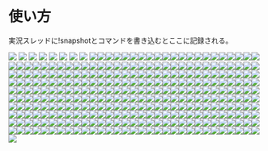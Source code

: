 # 使い方
実況スレッドに!snapshotとコマンドを書き込むとここに記録される。

![](https://i.imgur.com/DgLXh88.png)
![](https://i.imgur.com/01cfxAD.png)
![](https://i.imgur.com/yDsYJhe.png)
![](https://i.imgur.com/oNIAsEU.png)
![](https://i.imgur.com/6vNtLkK.png)
![](https://i.imgur.com/mceB89r.png)
![](https://i.imgur.com/NjFAxlo.png)
![](https://i.imgur.com/CNHYh1M.png)
![](https://i.imgur.com/4IGDNLf.png)![](https://i.imgur.com/k4u2BXW.png)![](https://i.imgur.com/FJ911vm.png)![](https://i.imgur.com/28BWxBj.png)![](https://i.imgur.com/AEo3yio.png)![](https://i.imgur.com/4ZFE4ZU.png)![](https://i.imgur.com/MegU2H7.png)![](https://i.imgur.com/ucDVHTR.png)![](https://i.imgur.com/mOkIQYl.png)![](https://i.imgur.com/AqBF8rh.png)![](https://i.imgur.com/2e7nu6K.png)![](https://i.imgur.com/wVcP5u1.png)![](https://i.imgur.com/PmLTTTB.png)![](https://i.imgur.com/L9HeoLQ.png)![](https://i.imgur.com/ObVT4yn.png)![](https://i.imgur.com/Ad3Tqs5.png)![](https://i.imgur.com/uF9G3qw.png)![](https://i.imgur.com/SMGk0oL.png)![](https://i.imgur.com/t88w8Tw.png)![](https://i.imgur.com/HcMHAR1.png)![](https://i.imgur.com/6TGX6va.png)![](https://i.imgur.com/n6oS28f.png)![](https://i.imgur.com/p4oJSJ2.png)![](https://i.imgur.com/MEuZkjK.png)![](https://i.imgur.com/PhrXwYC.png)![](https://i.imgur.com/njBKwis.png)![](https://i.imgur.com/W9SPH3p.png)![](https://i.imgur.com/Sv8tsRt.png)![](https://i.imgur.com/Ld4v30j.png)![](https://i.imgur.com/5SqRPcL.png)![](https://i.imgur.com/3scvfKh.png)![](https://i.imgur.com/iWoLPJO.png)![](https://i.imgur.com/jeZL6lN.png)![](https://i.imgur.com/Bow7a4U.png)![](https://i.imgur.com/AB32xAn.png)![](https://i.imgur.com/P0Bq9Gq.png)![](https://i.imgur.com/ixaqKv2.png)![](https://i.imgur.com/OUAjwOI.png)![](https://i.imgur.com/gLRSlH3.png)![](https://i.imgur.com/uSDum3s.png)![](https://i.imgur.com/xhyJSxs.png)![](https://i.imgur.com/0SA8SUi.png)![](https://i.imgur.com/DMrNxS1.png)![](https://i.imgur.com/lkUvCQ1.png)![](https://i.imgur.com/M3OiChB.png)![](https://i.imgur.com/BLKX54W.png)![](https://i.imgur.com/5xZ68w6.png)![](https://i.imgur.com/VuNY5AP.png)![](https://i.imgur.com/AlS5ORv.png)![](https://i.imgur.com/7srZ3qB.png)![](https://i.imgur.com/trb2KhG.png)![](https://i.imgur.com/n4qvsUJ.png)![](https://i.imgur.com/IyO7nn4.png)![](https://i.imgur.com/AMvmCjj.png)![](https://i.imgur.com/Q7npqkX.png)![](https://i.imgur.com/2dQjeLF.png)![](https://i.imgur.com/GiJ5mfW.png)![](https://i.imgur.com/mpum5pk.png)![](https://i.imgur.com/hSmxUcu.png)![](https://i.imgur.com/qdBduJN.png)![](https://i.imgur.com/plX8Qjb.png)![](https://i.imgur.com/ZHYrur2.png)![](https://i.imgur.com/TeX4Y0z.png)![](https://i.imgur.com/mHEyiv2.png)![](https://i.imgur.com/Si0ory9.png)![](https://i.imgur.com/cSL80rC.png)![](https://i.imgur.com/pbWadlu.png)![](https://i.imgur.com/QR0xhEA.png)![](https://i.imgur.com/CcXACKb.png)![](https://i.imgur.com/sfMwLy2.png)![](https://i.imgur.com/Mlin1fZ.png)![](https://i.imgur.com/Bt8tqrl.png)![](https://i.imgur.com/fG0M20x.png)![](https://i.imgur.com/jRKORdh.png)![](https://i.imgur.com/t7Staex.png)![](https://i.imgur.com/OaIEfq5.png)![](https://i.imgur.com/Bp2eqU2.png)![](https://i.imgur.com/oQFFTQ5.png)![](https://i.imgur.com/7Yg55Un.png)![](https://i.imgur.com/B9dsNs7.png)![](https://i.imgur.com/KnZ0Myr.png)![](https://i.imgur.com/ItdaCmr.png)![](https://i.imgur.com/8Y1VXgK.png)![](https://i.imgur.com/xAM8VVC.png)![](https://i.imgur.com/O1weqRE.png)![](https://i.imgur.com/caaqCao.png)![](https://i.imgur.com/FYcBUYF.png)![](https://i.imgur.com/83H1hqN.png)![](https://i.imgur.com/kgk8qyT.png)![](https://i.imgur.com/85FxS66.png)![](https://i.imgur.com/jFVthu7.png)![](https://i.imgur.com/C82BPL1.png)![](https://i.imgur.com/5b99uXg.png)![](https://i.imgur.com/WIaj0Ok.png)![](https://i.imgur.com/CyDdF06.png)![](https://i.imgur.com/SnCVsaa.png)![](https://i.imgur.com/TJS1FLT.png)![](https://i.imgur.com/MZJsA1P.png)![](https://i.imgur.com/8iqx4OT.png)![](https://i.imgur.com/XmLdTVE.png)![](https://i.imgur.com/u4zqWwD.png)![](https://i.imgur.com/GsgRmRR.png)![](https://i.imgur.com/sHOhHYT.png)![](https://i.imgur.com/s43eas6.png)![](https://i.imgur.com/Vu9PV1k.png)![](https://i.imgur.com/FANB625.png)![](https://i.imgur.com/p1qzfv9.png)![](https://i.imgur.com/Ohf6q5A.png)![](https://i.imgur.com/xWtZWpu.png)![](https://i.imgur.com/9sj34do.png)![](https://i.imgur.com/YkejLWX.png)![](https://i.imgur.com/Rqrn7It.png)![](https://i.imgur.com/JiRQyXb.png)![](https://i.imgur.com/kTrigwZ.png)![](https://i.imgur.com/66JnIZ5.png)![](https://i.imgur.com/JKSz2HO.png)![](https://i.imgur.com/mhNve40.png)![](https://i.imgur.com/ACWjpuq.png)![](https://i.imgur.com/y7JTv87.png)![](https://i.imgur.com/HFZPF2l.png)![](https://i.imgur.com/o319E6q.png)![](https://i.imgur.com/cJvcdQV.png)![](https://i.imgur.com/boCd03z.png)![](https://i.imgur.com/9yl9hmn.png)![](https://i.imgur.com/bCfGp5j.png)![](https://i.imgur.com/Lrrd2gU.png)![](https://i.imgur.com/nxfacZr.png)![](https://i.imgur.com/txPGbgG.png)![](https://i.imgur.com/WOgSGeF.png)![](https://i.imgur.com/iwGtRoA.png)![](https://i.imgur.com/2lcsrT7.png)![](https://i.imgur.com/pUUrRIr.png)![](https://i.imgur.com/43KF8G4.png)![](https://i.imgur.com/91D2jrg.png)![](https://i.imgur.com/uhNLlzw.png)![](https://i.imgur.com/rAUO9MA.png)![](https://i.imgur.com/7tkMXtq.png)![](https://i.imgur.com/HNMUbG1.png)![](https://i.imgur.com/RoEUo1C.png)![](https://i.imgur.com/w0Ee9AX.png)![](https://i.imgur.com/MHtX6iB.png)![](https://i.imgur.com/7lnqYx2.png)![](https://i.imgur.com/S0EQQla.png)![](https://i.imgur.com/lOgQGPG.png)![](https://i.imgur.com/dt6IbFh.png)![](https://i.imgur.com/7HtcJgN.png)![](https://i.imgur.com/I21lCCI.png)![](https://i.imgur.com/jHjdlpV.png)![](https://i.imgur.com/Ob5s9Km.png)![](https://i.imgur.com/OC1grWW.png)![](https://i.imgur.com/2eQMis9.png)![](https://i.imgur.com/V1PKj0c.png)![](https://i.imgur.com/5BKKMiw.png)![](https://i.imgur.com/vLppae8.png)![](https://i.imgur.com/Pq6y9tH.png)![](https://i.imgur.com/ERgjPM4.png)![](https://i.imgur.com/062xEME.png)![](https://i.imgur.com/8nyEBVr.png)![](https://i.imgur.com/TKc6G5d.png)![](https://i.imgur.com/xXn5vcg.png)![](https://i.imgur.com/xZvwq5t.png)![](https://i.imgur.com/fYqFVTW.png)![](https://i.imgur.com/oZsybYq.png)![](https://i.imgur.com/iNylSx3.png)![](https://i.imgur.com/Ja7PtkH.png)![](https://i.imgur.com/eKVspi6.png)![](https://i.imgur.com/OQQLG5I.png)![](https://i.imgur.com/dbjUfZs.png)![](https://i.imgur.com/vpPw3v0.png)![](https://i.imgur.com/CZ8cqgd.png)![](https://i.imgur.com/6k5PBXQ.png)![](https://i.imgur.com/2SvbTts.png)![](https://i.imgur.com/WIon7Af.png)![](https://i.imgur.com/hxCjemw.png)![](https://i.imgur.com/TOEaOgv.png)![](https://i.imgur.com/rtIzZVC.png)![](https://i.imgur.com/Ufusx5b.png)![](https://i.imgur.com/TWjhcFf.png)![](https://i.imgur.com/oJ3s2qE.png)![](https://i.imgur.com/IdZFQan.png)![](https://i.imgur.com/f8SWZ5v.png)![](https://i.imgur.com/xR4Ekj0.png)![](https://i.imgur.com/55zinN9.png)![](https://i.imgur.com/LoneM6w.png)![](https://i.imgur.com/TrSaVXn.png)![](https://i.imgur.com/Lfjdapv.png)![](https://i.imgur.com/IzfL7G2.png)![](https://i.imgur.com/rd0Tksq.png)![](https://i.imgur.com/Fpaibp7.png)![](https://i.imgur.com/jW4zNEL.png)![](https://i.imgur.com/BXUIAu0.png)![](https://i.imgur.com/BCQFi5G.png)![](https://i.imgur.com/2UM8FL3.png)![](https://i.imgur.com/PKOrzlx.png)![](https://i.imgur.com/4mmL4ON.png)![](https://i.imgur.com/QsJzgG9.png)![](https://i.imgur.com/ET31KeW.png)![](https://i.imgur.com/8H6b6P7.png)![](https://i.imgur.com/iVcGUGY.png)![](https://i.imgur.com/vlSEsay.png)![](https://i.imgur.com/Dlg4XJD.png)![](https://i.imgur.com/9bovN7U.png)![](https://i.imgur.com/bpFj11o.png)![](https://i.imgur.com/LHkZ3WG.png)![](https://i.imgur.com/DhM7yp3.png)![](https://i.imgur.com/A3pLXwT.png)![](https://i.imgur.com/jlnC2zE.png)![](https://i.imgur.com/WEeXtzJ.png)![](https://i.imgur.com/mi4tvJn.png)![](https://i.imgur.com/bCALOmY.png)![](https://i.imgur.com/Ky7igGC.png)![](https://i.imgur.com/zQzn6n6.png)![](https://i.imgur.com/J6AsalR.png)![](https://i.imgur.com/ZmLkLXV.png)![](https://i.imgur.com/tBPSP8b.png)![](https://i.imgur.com/6PCxpLp.png)![](https://i.imgur.com/RfihDp6.png)![](https://i.imgur.com/wX2jKmw.png)![](https://i.imgur.com/DcmkcDI.png)![](https://i.imgur.com/7C4UJCA.png)![](https://i.imgur.com/EgmFNfE.png)![](https://i.imgur.com/aROA2r3.png)![](https://i.imgur.com/hemDUk1.png)![](https://i.imgur.com/XwfBaux.png)![](https://i.imgur.com/yIzb0jg.png)![](https://i.imgur.com/vErxt9O.png)![](https://i.imgur.com/sxptBDi.png)![](https://i.imgur.com/jTte459.png)![](https://i.imgur.com/YSq0SlO.png)![](https://i.imgur.com/4LM1gLL.png)![](https://i.imgur.com/b4VpT9h.png)![](https://i.imgur.com/Kd4JKH1.png)![](https://i.imgur.com/NSUxGA9.png)![](https://i.imgur.com/4ujgiyL.png)![](https://i.imgur.com/IykFvPe.png)![](https://i.imgur.com/HkZUx5I.png)![](https://i.imgur.com/SOLIm2c.png)![](https://i.imgur.com/d0ccLGg.png)![](https://i.imgur.com/wTFmn7J.png)![](https://i.imgur.com/08J773u.png)![](https://i.imgur.com/O2wiL4T.png)![](https://i.imgur.com/0GiD75x.png)![](https://i.imgur.com/U43Q6ZY.png)![](https://i.imgur.com/9j55jn6.png)![](https://i.imgur.com/1K7El3c.png)![](https://i.imgur.com/N26J8B0.png)![](https://i.imgur.com/Obr7o4N.png)![](https://i.imgur.com/67qCYwF.png)![](https://i.imgur.com/CaR9mWZ.png)![](https://i.imgur.com/nsvqt0y.png)![](https://i.imgur.com/wgAHeLV.png)![](https://i.imgur.com/IhDr85P.png)![](https://i.imgur.com/GjkB4uK.png)![](https://i.imgur.com/gaoLCOa.png)![](https://i.imgur.com/QNWy4vt.png)![](https://i.imgur.com/jEJQqHS.png)![](https://i.imgur.com/oKsBJhb.png)![](https://i.imgur.com/0GnXMdw.png)![](https://i.imgur.com/h4YvAOI.png)![](https://i.imgur.com/C08v6sS.png)![](https://i.imgur.com/vfCwVBX.png)![](https://i.imgur.com/tbP8HZA.png)![](https://i.imgur.com/xelT7Ip.png)![](https://i.imgur.com/qPGNglX.png)![](https://i.imgur.com/aFhHQll.png)![](https://i.imgur.com/oeDI0eE.png)![](https://i.imgur.com/wGo4siK.png)![](https://i.imgur.com/PZmnYgo.png)![](https://i.imgur.com/z83LfUn.png)![](https://i.imgur.com/dAvDgeL.png)![](https://i.imgur.com/ceDuL8N.png)![](https://i.imgur.com/FztNWg2.png)![](https://i.imgur.com/JARVDH1.png)![](https://i.imgur.com/P6k3aPA.png)![](https://i.imgur.com/7X6wWo8.png)![](https://i.imgur.com/pJIm8V1.png)![](https://i.imgur.com/UBGOhFR.png)![](https://i.imgur.com/AjY93qi.png)![](https://i.imgur.com/iKH76Ki.png)![](https://i.imgur.com/VDCkio9.png)![](https://i.imgur.com/L7BA6RJ.png)![](https://i.imgur.com/ilaIDNf.png)![](https://i.imgur.com/bOAmhfY.png)![](https://i.imgur.com/wnftQJ0.png)![](https://i.imgur.com/dS5IPei.png)![](https://i.imgur.com/pRsvBcC.png)![](https://i.imgur.com/pYXaIsn.png)![](https://i.imgur.com/9vg8csy.png)![](https://i.imgur.com/9dHXTjb.png)![](https://i.imgur.com/rednHlp.png)![](https://i.imgur.com/dCZDACw.png)![](https://i.imgur.com/Q5PZOJk.png)![](https://i.imgur.com/FTsmDYu.png)![](https://i.imgur.com/K6drYoz.png)![](https://i.imgur.com/52kJMUi.png)![](https://i.imgur.com/YUmmF3c.png)![](https://i.imgur.com/E1TcaIJ.png)![](https://i.imgur.com/83LjPTB.png)![](https://i.imgur.com/jpfFvxp.png)![](https://i.imgur.com/vS98pUi.png)![](https://i.imgur.com/r8ZOb9B.png)